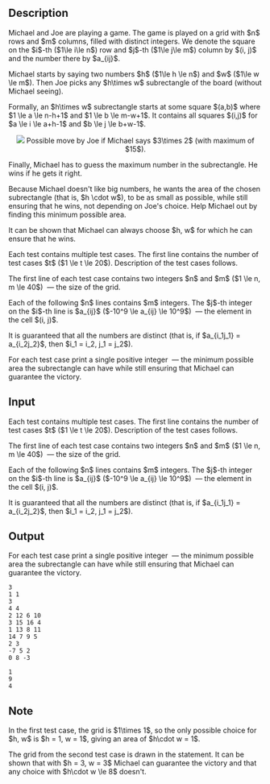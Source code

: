 ## Description

<div><p>Michael and Joe are playing a game. The game is played on a grid with $n$ rows and $m$ columns, <span class="tex-font-style-bf">filled with distinct integers</span>. We denote the square on the $i$-th ($1\le i\le n$) row and $j$-th ($1\le j\le m$) column by $(i, j)$ and the number there by $a_{ij}$.</p><p>Michael starts by saying two numbers $h$ ($1\le h \le n$) and $w$ ($1\le w \le m$). Then Joe picks any $h\times w$ subrectangle of the board (without Michael seeing).</p><p>Formally, an $h\times w$ subrectangle starts at some square $(a,b)$ where $1 \le a \le n-h+1$ and $1 \le b \le m-w+1$. It contains all squares $(i,j)$ for $a \le i \le a+h-1$ and $b \le j \le b+w-1$.</p><center> <img class="tex-graphics" src="file://TSe3Hvsa.png" style="max-width: 100.0%;max-height: 100.0%;">   <span class="tex-font-size-small">Possible move by Joe if Michael says $3\times 2$ (with maximum of $15$).</span> </center><p>Finally, Michael has to guess the maximum number in the subrectangle. He wins if he gets it right.</p><p>Because Michael doesn't like big numbers, he wants the area of the chosen subrectangle (that is, $h \cdot w$), to be as small as possible, while still ensuring that he wins, not depending on Joe's choice. Help Michael out by finding this minimum possible area. </p><p>It can be shown that Michael can always choose $h, w$ for which he can ensure that he wins.</p></div><div class="input-specification"><p>Each test contains multiple test cases. The first line contains the number of test cases $t$ ($1 \le t \le 20$). Description of the test cases follows.</p><p>The first line of each test case contains two integers $n$ and $m$ ($1 \le n, m \le 40$) &nbsp;— the size of the grid.</p><p>Each of the following $n$ lines contains $m$ integers. The $j$-th integer on the $i$-th line is $a_{ij}$ ($-10^9 \le a_{ij} \le 10^9$) &nbsp;— the element in the cell $(i, j)$.</p><p>It is guaranteed that all the numbers are <span class="tex-font-style-bf">distinct</span> (that is, if $a_{i_1j_1} = a_{i_2j_2}$, then $i_1 = i_2, j_1 = j_2$).</p></div><div class="output-specification"><p>For each test case print a single positive integer &nbsp;— the minimum possible area the subrectangle can have while still ensuring that Michael can guarantee the victory.</p></div>

## Input

<p>Each test contains multiple test cases. The first line contains the number of test cases $t$ ($1 \le t \le 20$). Description of the test cases follows.</p><p>The first line of each test case contains two integers $n$ and $m$ ($1 \le n, m \le 40$) &nbsp;— the size of the grid.</p><p>Each of the following $n$ lines contains $m$ integers. The $j$-th integer on the $i$-th line is $a_{ij}$ ($-10^9 \le a_{ij} \le 10^9$) &nbsp;— the element in the cell $(i, j)$.</p><p>It is guaranteed that all the numbers are <span class="tex-font-style-bf">distinct</span> (that is, if $a_{i_1j_1} = a_{i_2j_2}$, then $i_1 = i_2, j_1 = j_2$).</p>

## Output

<p>For each test case print a single positive integer &nbsp;— the minimum possible area the subrectangle can have while still ensuring that Michael can guarantee the victory.</p>





```input1|2,3,9,10,11
3
1 1
3
4 4
2 12 6 10
3 15 16 4
1 13 8 11
14 7 9 5
2 3
-7 5 2
0 8 -3
```




```output1
1
9
4
```



## Note

<p>In the first test case, the grid is $1\times 1$, so the only possible choice for $h, w$ is $h = 1, w = 1$, giving an area of $h\cdot w = 1$.</p><p>The grid from the second test case is drawn in the statement. It can be shown that with $h = 3, w = 3$ Michael can guarantee the victory and that any choice with $h\cdot w \le 8$ doesn't.</p>
